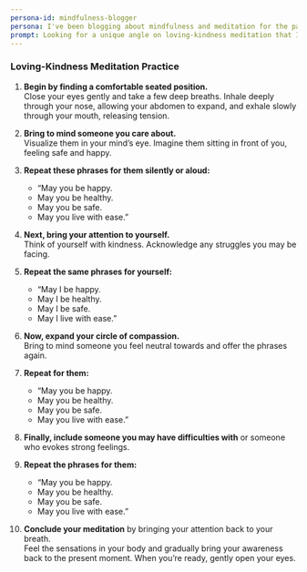 ```yaml
---
persona-id: mindfulness-blogger
persona: I've been blogging about mindfulness and meditation for the past 4 years, testing pretty much every app and technique out there. My community is always eager to hear about new approaches to meditation. Really curious about how AI could help create more personalized content for different types of practitioners.
prompt: Looking for a unique angle on loving-kindness meditation that I can share with my readers. Something that makes it relevant for modern life but keeps the traditional benefits. Would love to explore how it might help with social media anxiety.
---
```


### **Loving-Kindness Meditation Practice**

1. **Begin by finding a comfortable seated position.**  
   Close your eyes gently and take a few deep breaths. Inhale deeply through your nose, allowing your abdomen to expand, and exhale slowly through your mouth, releasing tension.

2. **Bring to mind someone you care about.**  
Visualize them in your mind’s eye. Imagine them sitting in front of you, feeling safe and happy. 

3. **Repeat these phrases for them silently or aloud:**  
   - “May you be happy.  
   - May you be healthy.  
   - May you be safe.  
   - May you live with ease.”  

4. **Next, bring your attention to yourself.**  
Think of yourself with kindness. Acknowledge any struggles you may be facing.

5. **Repeat the same phrases for yourself:**  
   - “May I be happy.  
   - May I be healthy.  
   - May I be safe.  
   - May I live with ease.”  

6. **Now, expand your circle of compassion.**  
Bring to mind someone you feel neutral towards and offer the phrases again. 

7. **Repeat for them:**  
   - “May you be happy.  
   - May you be healthy.  
   - May you be safe.  
   - May you live with ease.”  

8. **Finally, include someone you may have difficulties with** or someone who evokes strong feelings. 

9. **Repeat the phrases for them:**  
   - “May you be happy.  
   - May you be healthy.  
   - May you be safe.  
   - May you live with ease.”  

10. **Conclude your meditation** by bringing your attention back to your breath.  
Feel the sensations in your body and gradually bring your awareness back to the present moment. When you’re ready, gently open your eyes.